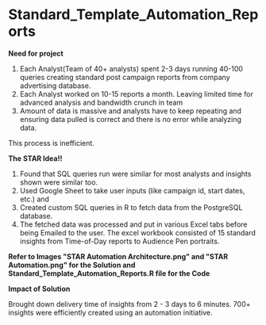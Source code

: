 # Standard_Template_Automation_Reports

**Need for project**

1) Each Analyst(Team of 40+ analysts) spent 2-3 days running 40-100 queries creating standard post campaign reports from company advertising database.
2) Each Analyst worked on 10-15 reports a month. Leaving limited time for advanced analysis and bandwidth crunch in team
3) Amount of data is massive and analysts have to keep repeating and ensuring data pulled is correct and there is no error while analyzing data.

This process is inefficient. 

**The STAR Idea!!**

1) Found that SQL queries run were similar for most analysts and insights shown were similar too.
2) Used Google Sheet to take user inputs (like campaign id, start dates, etc.) and 
3) Created custom SQL queries in R to fetch data from the PostgreSQL database. 
4) The fetched data was processed and put in various Excel tabs before being Emailed to the user. The excel workbook consisted of 15 standard insights from Time-of-Day reports to Audience Pen portraits.

**Refer to Images "STAR Automation Architecture.png" and "STAR Automation.png" for the Solution and Standard_Template_Automation_Reports.R file for the Code**

**Impact of Solution**

Brought down delivery time of insights from 2 - 3 days to 6 minutes. 700+ insights were efficiently created using an automation initiative. 

